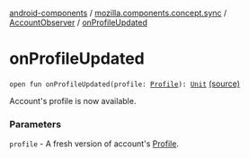 [android-components](../../index.md) / [mozilla.components.concept.sync](../index.md) / [AccountObserver](index.md) / [onProfileUpdated](./on-profile-updated.md)

# onProfileUpdated

`open fun onProfileUpdated(profile: `[`Profile`](../-profile/index.md)`): `[`Unit`](https://kotlinlang.org/api/latest/jvm/stdlib/kotlin/-unit/index.html) [(source)](https://github.com/mozilla-mobile/android-components/blob/master/components/concept/sync/src/main/java/mozilla/components/concept/sync/OAuthAccount.kt#L72)

Account's profile is now available.

### Parameters

`profile` - A fresh version of account's [Profile](../-profile/index.md).